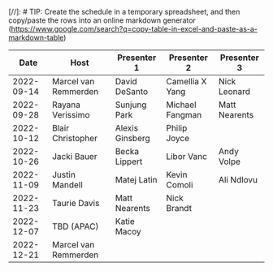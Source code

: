 [//]: # TIP: Create the schedule in a temporary spreadsheet, and then copy/paste the rows into an online markdown generator (https://www.google.com/search?q=copy-table-in-excel-and-paste-as-a-markdown-table)

| Date       | Host                        | Presenter 1     | Presenter 2     | Presenter 3      | 
| ---------- | --------------------------- | --------------- | --------------- | ---------------- | 
| 2022-09-14 | Marcel van Remmerden        | David DeSanto   | Camellia X Yang | Nick Leonard     | 
| 2022-09-28 | Rayana Verissimo            | Sunjung Park    | Michael Fangman | Matt Nearents    | 
| 2022-10-12 | Blair Christopher           | Alexis Ginsberg | Philip Joyce    |                  |
| 2022-10-26 | Jacki Bauer                 | Becka Lippert   | Libor Vanc      | Andy Volpe       | 
| 2022-11-09 | Justin Mandell              | Matej Latin     | Kevin Comoli    | Ali Ndlovu       | 
| 2022-11-23 | Taurie Davis                | Matt Nearents   | Nick Brandt     |                  | 
| 2022-12-07 | TBD (APAC)                  | Katie Macoy     |                 |                  | 
| 2022-12-21 | Marcel van Remmerden        |                 |                 |                  | 
